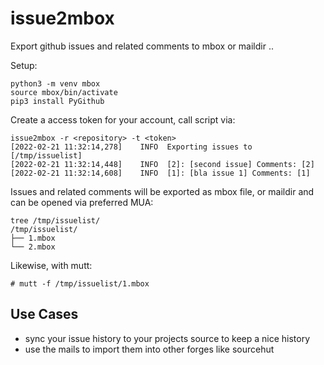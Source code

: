 # issue2mbox

Export github issues and related comments to mbox or maildir ..

Setup:

```
python3 -m venv mbox
source mbox/bin/activate
pip3 install PyGithub
```

Create a access token for your account, call script via:

```
issue2mbox -r <repository> -t <token>
[2022-02-21 11:32:14,278]    INFO  Exporting issues to [/tmp/issuelist]
[2022-02-21 11:32:14,448]    INFO  [2]: [second issue] Comments: [2]
[2022-02-21 11:32:14,608]    INFO  [1]: [bla issue 1] Comments: [1]
```

Issues and related comments will be exported as mbox
file, or maildir and can be opened via preferred MUA:

```
tree /tmp/issuelist/
/tmp/issuelist/
├── 1.mbox
└── 2.mbox
```

Likewise, with mutt:

`# mutt -f /tmp/issuelist/1.mbox`

## Use Cases

* sync your issue history to your projects source to keep a nice history
* use the mails to import them into other forges like sourcehut
